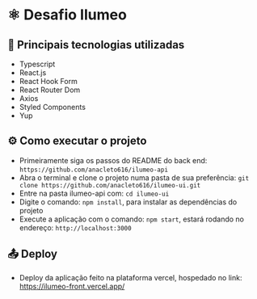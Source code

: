 # ⚛️ Desafio Ilumeo

## 🚀 Principais tecnologias utilizadas

- Typescript
- React.js
- React Hook Form
- React Router Dom
- Axios
- Styled Components
- Yup

## ⚙️ Como executar o projeto

- Primeiramente siga os passos do README do back end: `https://github.com/anacleto616/ilumeo-api`
- Abra o terminal e clone o projeto numa pasta de sua preferência: `git clone https://github.com/anacleto616/ilumeo-ui.git`
- Entre na pasta ilumeo-api com: `cd ilumeo-ui`
- Digite o comando: `npm install`, para instalar as dependências do projeto
- Execute a aplicação com o comando: `npm start`, estará rodando no endereço: `http://localhost:3000`

## 📤️ Deploy
  - Deploy da aplicação feito na plataforma vercel, hospedado no link: https://ilumeo-front.vercel.app/

